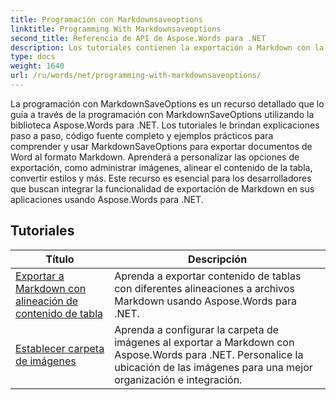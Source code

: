 ```yaml
---
title: Programación con Markdownsaveoptions
linktitle: Programming With Markdownsaveoptions
second_title: Referencia de API de Aspose.Words para .NET
description: Los tutoriales contienen la exportación a Markdown con la alineación del contenido de la tabla y la carpeta de imágenes configuradas
type: docs
weight: 1640
url: /ru/words/net/programming-with-markdownsaveoptions/
---
```


La programación con MarkdownSaveOptions es un recurso detallado que lo guía a través de la programación con MarkdownSaveOptions utilizando la biblioteca Aspose.Words para .NET. Los tutoriales le brindan explicaciones paso a paso, código fuente completo y ejemplos prácticos para comprender y usar MarkdownSaveOptions para exportar documentos de Word al formato Markdown. Aprenderá a personalizar las opciones de exportación, como administrar imágenes, alinear el contenido de la tabla, convertir estilos y más. Este recurso es esencial para los desarrolladores que buscan integrar la funcionalidad de exportación de Markdown en sus aplicaciones usando Aspose.Words para .NET.

 ## Tutoriales
| Título | Descripción |
| --- | --- |
| [Exportar a Markdown con alineación de contenido de tabla](./export-into-markdown-with-table-content-alignment/) | Aprenda a exportar contenido de tablas con diferentes alineaciones a archivos Markdown usando Aspose.Words para .NET. |
| [Establecer carpeta de imágenes](./set-images-folder/) | Aprenda a configurar la carpeta de imágenes al exportar a Markdown con Aspose.Words para .NET. Personalice la ubicación de las imágenes para una mejor organización e integración.|